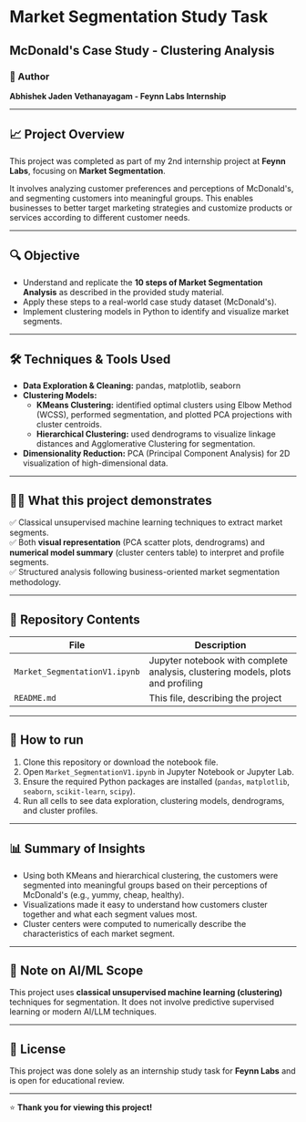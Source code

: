 # Market Segmentation Study Task
## McDonald's Case Study - Clustering Analysis

### 📌 Author
**Abhishek Jaden Vethanayagam - Feynn Labs Internship**

---

## 📈 Project Overview
This project was completed as part of my 2nd internship project at **Feynn Labs**, focusing on **Market Segmentation**.

It involves analyzing customer preferences and perceptions of McDonald's, and segmenting customers into meaningful groups. This enables businesses to better target marketing strategies and customize products or services according to different customer needs.

---

## 🔍 Objective
- Understand and replicate the **10 steps of Market Segmentation Analysis** as described in the provided study material.
- Apply these steps to a real-world case study dataset (McDonald's).
- Implement clustering models in Python to identify and visualize market segments.

---

## 🛠️ Techniques & Tools Used
- **Data Exploration & Cleaning:** pandas, matplotlib, seaborn
- **Clustering Models:**
  - **KMeans Clustering:** identified optimal clusters using Elbow Method (WCSS), performed segmentation, and plotted PCA projections with cluster centroids.
  - **Hierarchical Clustering:** used dendrograms to visualize linkage distances and Agglomerative Clustering for segmentation.
- **Dimensionality Reduction:** PCA (Principal Component Analysis) for 2D visualization of high-dimensional data.

---

## 🧑‍💻 What this project demonstrates
✅ Classical unsupervised machine learning techniques to extract market segments.  
✅ Both **visual representation** (PCA scatter plots, dendrograms) and **numerical model summary** (cluster centers table) to interpret and profile segments.  
✅ Structured analysis following business-oriented market segmentation methodology.

---

## 📂 Repository Contents
| File | Description |
|------|-------------|
| `Market_SegmentationV1.ipynb` | Jupyter notebook with complete analysis, clustering models, plots and profiling |
| `README.md` | This file, describing the project |

---

## 🚀 How to run
1. Clone this repository or download the notebook file.
2. Open `Market_SegmentationV1.ipynb` in Jupyter Notebook or Jupyter Lab.
3. Ensure the required Python packages are installed (`pandas`, `matplotlib`, `seaborn`, `scikit-learn`, `scipy`).
4. Run all cells to see data exploration, clustering models, dendrograms, and cluster profiles.

---

## 📊 Summary of Insights
- Using both KMeans and hierarchical clustering, the customers were segmented into meaningful groups based on their perceptions of McDonald's (e.g., yummy, cheap, healthy).
- Visualizations made it easy to understand how customers cluster together and what each segment values most.
- Cluster centers were computed to numerically describe the characteristics of each market segment.

---

## 🎯 Note on AI/ML Scope
This project uses **classical unsupervised machine learning (clustering)** techniques for segmentation. It does not involve predictive supervised learning or modern AI/LLM techniques.

---

## 📜 License
This project was done solely as an internship study task for **Feynn Labs** and is open for educational review.

---

⭐ **Thank you for viewing this project!**

